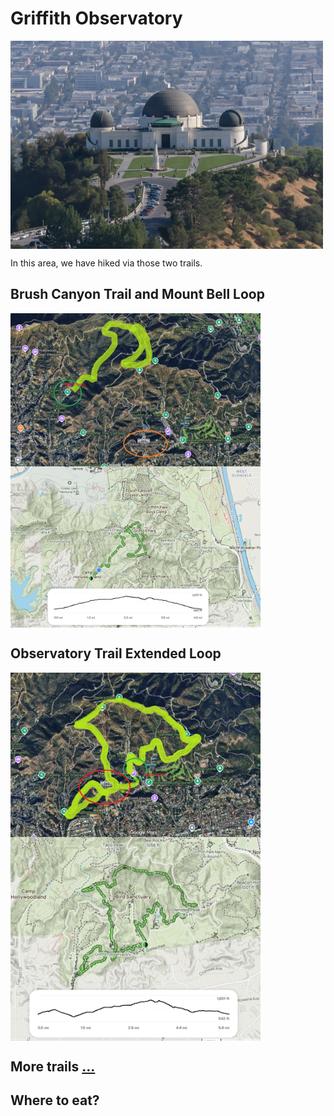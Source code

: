 # Griffith Observatory

<p float="left">
  <img src="./pics/Griffith Observatory.png" width="500"  align="top"/>
</p>

In this area, we have hiked via those two trails.

## Brush Canyon Trail and Mount Bell Loop
<p float="left">
  <img src="./pics/Brush Canyon Trail and Mount Bell Loop1.png" width="400"  align="top"/>
  <img src="./pics/Brush Canyon Trail and Mount Bell Loop2.png" width="400"  align="top"/>
</p>

## Observatory Trail Extended Loop
<p float="left">
  <img src="./pics/Observatory Trail Extended Loop1.png" width="400"  align="top"/>
  <img src="./pics/Observatory Trail Extended Loop2.png" width="400"  align="top"/>
</p>

## More trails [...](https://www.alltrails.com/parks/us/california/griffith-park)

## Where to eat?